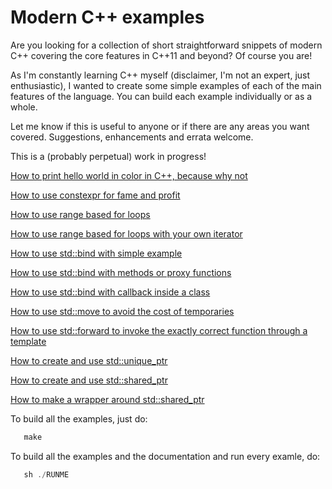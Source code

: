 Modern C++ examples
===================

Are you looking for a collection of short straightforward snippets of
modern C++ covering the core features in C++11 and beyond? Of course 
you are!

As I'm constantly learning C++ myself (disclaimer, I'm not an expert,
just enthusiastic), I wanted to create some simple examples of each
of the main features of the language. You can build each example
individually or as a whole.

Let me know if this is useful to anyone or if there are any areas you want
covered. Suggestions, enhancements and errata welcome.

This is a (probably perpetual) work in progress!

[How to print hello world in color in C++, because why not](hello_world_color/README.md)

[How to use constexpr for fame and profit](constexpr/README.md)

[How to use range based for loops](range_based_for_loop/README.md)

[How to use range based for loops with your own iterator](range_based_for_loop_custom_begin_end/README.md)

[How to use std::bind with simple example](std_bind/README.md)

[How to use std::bind with methods or proxy functions](std_bind_with_a_method/README.md)

[How to use std::bind with callback inside a class](std_bind_with_a_class_callback/README.md)

[How to use std::move to avoid the cost of temporaries](std_move/README.md)

[How to use std::forward to invoke the exactly correct function through a template](std_forward/README.md)

[How to create and use std::unique_ptr](std_unique_ptr/README.md)

[How to create and use std::shared_ptr](std_shared_ptr/README.md)

[How to make a wrapper around std::shared_ptr](std_shared_ptr_wrapper/README.md)

To build all the examples, just do:
```C++
   make 
```
To build all the examples and the documentation and run every examle, do:
```C++
   sh ./RUNME
```
